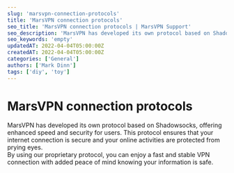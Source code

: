```yaml
---
slug: 'marsvpn-connection-protocols'
title: 'MarsVPN connection protocols'
seo_title: 'MarsVPN connection protocols | MarsVPN Support'
seo_description: 'MarsVPN has developed its own protocol based on Shadowsocks, which offers users increased speed and security.'
seo_keywords: 'empty'
updatedAT: 2022-04-04T05:00:00Z
createdAT: 2022-04-04T05:00:00Z
categories: ['General']
authors: ['Mark Dinn']
tags: ['diy', 'toy']
---
```


# MarsVPN connection protocols

MarsVPN has developed its own protocol based on Shadowsocks, offering enhanced speed and security for users. This protocol ensures that your internet connection is secure and your online activities are protected from prying eyes.  
By using our proprietary protocol, you can enjoy a fast and stable VPN connection with added peace of mind knowing your information is safe.
